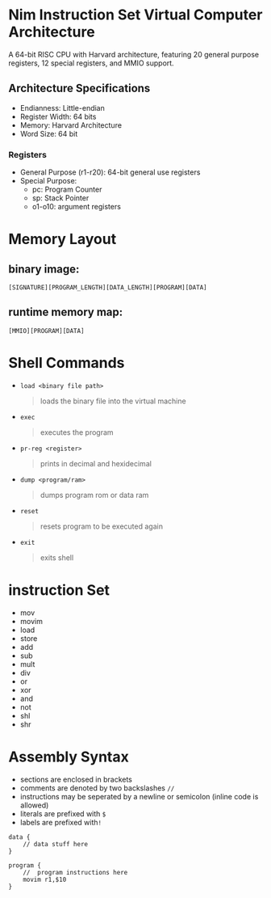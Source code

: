 # Nim Instruction Set Virtual Computer Architecture

A 64-bit RISC CPU with Harvard architecture, featuring 20 general purpose registers, 12 special registers, and MMIO support.

## Architecture Specifications
  - Endianness: Little-endian
  - Register Width: 64 bits
  - Memory: Harvard Architecture
  - Word Size: 64 bit

### Registers
  - General Purpose (r1-r20): 64-bit general use registers
  - Special Purpose:
    - pc: Program Counter
    - sp: Stack Pointer
    - o1-o10: argument registers


# Memory Layout
  ## binary image:
    [SIGNATURE][PROGRAM_LENGTH][DATA_LENGTH][PROGRAM][DATA]
  ## runtime memory map:
    [MMIO][PROGRAM][DATA]
# Shell Commands
  - `load <binary file path>`
    > loads the binary file into the virtual machine
  - `exec`
    > executes the program
  - `pr-reg <register>`
    > prints <register> in decimal and hexidecimal
  - `dump <program/ram>`
    > dumps program rom or data ram
  - `reset`
    > resets program to be executed again
  - `exit`
    > exits shell
# instruction Set
  - mov
  - movim
  - load
  - store
  - add
  - sub
  - mult
  - div
  - or
  - xor
  - and
  - not
  - shl
  - shr

# Assembly Syntax
- sections are enclosed in brackets
- comments are denoted by two backslashes `//`
- instructions may be seperated by a newline or semicolon (inline code is allowed)
- literals are prefixed with `$`
- labels are prefixed with`!`


```assembly
data {
	// data stuff here
}

program {
	// 	program instructions here
	movim r1,$10
}
```